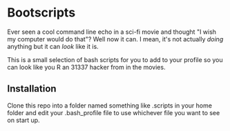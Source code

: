# Bootscripts

Ever seen a cool command line echo in a sci-fi movie and thought "I wish my computer would do that"? Well now it can. I mean, it's not actually *doing* anything but it can *look* like it is.

This is a small selection of bash scripts for you to add to your profile so you can look like you R an 
31337 hacker from in the movies.

## Installation

Clone this repo into a folder named something like .scripts in your home folder and edit your .bash_profile file to use whichever file you want to see on start up.
